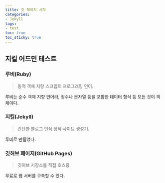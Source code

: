 ```yaml
---
title: 깃 페이지 시작
categories:
- Jekyll
tags:
- test
toc: true
toc_sticky: true
---
```


## 지킬 어드민 테스트
### 루비(Ruby)

> 동적 객체 지향 스크립트 프로그래밍 언어.

루비는 순수 객체 지향 언어라, 정수나 문자열 등을 포함한 데이터 형식 등 모든 것이 객체이다.

### 지킬(Jekyll)

> 간단한 블로그 인식 정적 사이트 생성기.

루비로 만들었다.

### 깃허브 페이지(GitHub Pages)

> 깃허브 저장소를 직접 호스팅

무료로 웹 서버를 구축할 수 있다.
